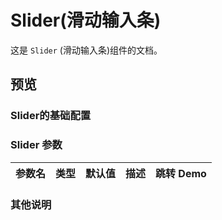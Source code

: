 # Slider(滑动输入条)

这是 `Slider` (滑动输入条)组件的文档。
## 预览
<preview path="../../demos/Slider/Slider.vue" title="基本使用" description=" "></preview>


### Slider的基础配置

### Slider 参数

| 参数名      | 类型                       | 默认值 | 描述                                                                                | 跳转 Demo                                 |
| :---------- | :------------------------- | :----- | :---------------------------------------------------------------------------------- | :---------------------------------------- |
                                           

### 其他说明
